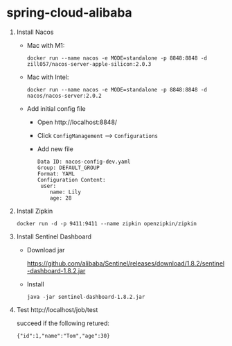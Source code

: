 # spring-cloud-alibaba

1. Install Nacos

   - Mac with M1: 

     ```
     docker run --name nacos -e MODE=standalone -p 8848:8848 -d zill057/nacos-server-apple-silicon:2.0.3

   - Mac with Intel: 

     ```
     docker run --name nacos -e MODE=standalone -p 8848:8848 -d nacos/nacos-server:2.0.2
     ```

   - Add initial config file

     - Open http://localhost:8848/

     - Click `ConfigManagement` --> `Configurations`

     - Add new file

       ```
       Data ID: nacos-config-dev.yaml
       Group: DEFAULT_GROUP
       Format: YAML
       Configuration Content: 
       	user:
           name: Lily
           age: 28
       ```

       

2. Install Zipkin

   ```
   docker run -d -p 9411:9411 --name zipkin openzipkin/zipkin
   ```

3. Install Sentinel Dashboard

   - Download jar

     https://github.com/alibaba/Sentinel/releases/download/1.8.2/sentinel-dashboard-1.8.2.jar

   - Install

     ```
     java -jar sentinel-dashboard-1.8.2.jar
     ```

4. Test http://localhost/job/test

   succeed if the following retured:

   ```
   {"id":1,"name":"Tom","age":30}
   ```

   

